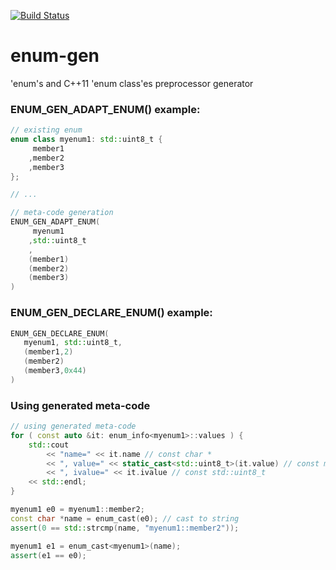 [![Build Status](https://travis-ci.org/niXman/enum-gen.svg?branch=master)](https://travis-ci.org/niXman/enum-gen)

enum-gen
========

'enum's and C++11 'enum class'es preprocessor generator

### ENUM_GEN_ADAPT_ENUM() example:
```cpp
// existing enum
enum class myenum1: std::uint8_t {
	 member1
	,member2
	,member3
};

// ...

// meta-code generation
ENUM_GEN_ADAPT_ENUM(
	 myenum1
	,std::uint8_t
	,
	(member1)
	(member2)
	(member3)
)
```

### ENUM_GEN_DECLARE_ENUM() example:
```cpp
ENUM_GEN_DECLARE_ENUM(
   myenum1, std::uint8_t,
   (member1,2)
   (member2)
   (member3,0x44)
)
```

### Using generated meta-code
```cpp
// using generated meta-code
for ( const auto &it: enum_info<myenum1>::values ) {
	std::cout
		<< "name=" << it.name // const char *
		<< ", value=" << static_cast<std::uint8_t>(it.value) // const myenum1, cast to underlying type
		<< ", ivalue=" << it.ivalue // const std::uint8_t
	<< std::endl;
}

myenum1 e0 = myenum1::member2;
const char *name = enum_cast(e0); // cast to string
assert(0 == std::strcmp(name, "myenum1::member2"));

myenum1 e1 = enum_cast<myenum1>(name);
assert(e1 == e0);
```
